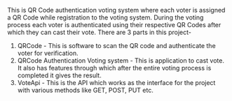 This is QR Code authentication voting system where each voter is assigned a QR Code while registration to the voting system. During the voting process each voter is authenticated using their respective QR Codes after which they can cast their vote.
There are 3 parts in this project- 
1. QRCode - This is software to scan the QR code and authenticate the voter for verification.
2. QRCode Authentication Voting system - This is application to cast vote. It also has features through which after the entire voting process is completed it gives the result.
3. VoteApi - This is the API which works as the interface for the project with various methods like GET, POST, PUT etc.
